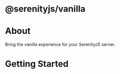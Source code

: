 # @serenityjs/vanilla

# About
Bring the vanilla experience for your SerenityJS server.

# Getting Started